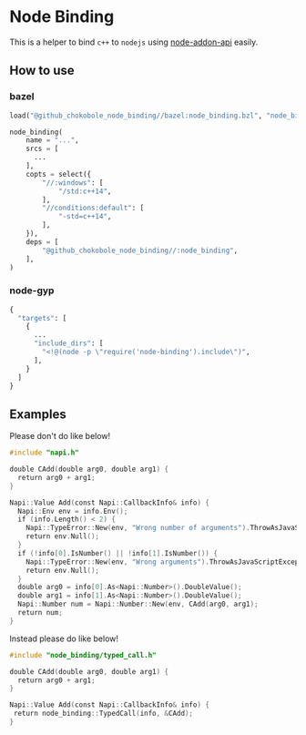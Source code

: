 # Node Binding

This is a helper to bind `c++` to `nodejs` using [node-addon-api](https://github.com/nodejs/node-addon-api) easily.

## How to use

### bazel

```python
load("@github_chokobole_node_binding//bazel:node_binding.bzl", "node_binding")

node_binding(
    name = "...",
    srcs = [
      ...
    ],
    copts = select({
        "//:windows": [
            "/std:c++14",
        ],
        "//conditions:default": [
            "-std=c++14",
        ],
    }),
    deps = [
        "@github_chokobole_node_binding//:node_binding",
    ],
)
```

### node-gyp

```python
{
  "targets": [
    {
      ...
      "include_dirs": [
        "<!@(node -p \"require('node-binding').include\")",
      ],
    }
  ]
}
```

## Examples

Please don't do like below!

```c++
#include "napi.h"

double CAdd(double arg0, double arg1) {
  return arg0 + arg1;
}

Napi::Value Add(const Napi::CallbackInfo& info) {
  Napi::Env env = info.Env();
  if (info.Length() < 2) {
    Napi::TypeError::New(env, "Wrong number of arguments").ThrowAsJavaScriptException();
    return env.Null();
  }
  if (!info[0].IsNumber() || !info[1].IsNumber()) {
    Napi::TypeError::New(env, "Wrong arguments").ThrowAsJavaScriptException();
    return env.Null();
  }
  double arg0 = info[0].As<Napi::Number>().DoubleValue();
  double arg1 = info[1].As<Napi::Number>().DoubleValue();
  Napi::Number num = Napi::Number::New(env, CAdd(arg0, arg1);
  return num;
}
```

Instead please do like below!

```c++
#include "node_binding/typed_call.h"

double CAdd(double arg0, double arg1) {
  return arg0 + arg1;
}

Napi::Value Add(const Napi::CallbackInfo& info) {
 return node_binding::TypedCall(info, &CAdd);
}
```